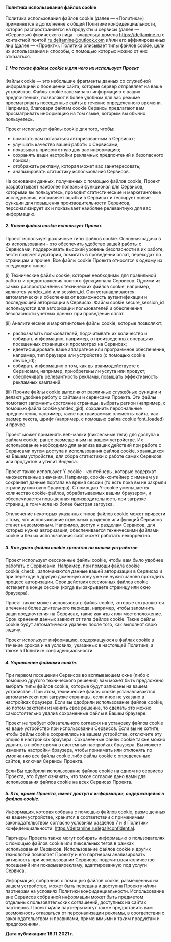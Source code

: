 #### Политика использования файлов cookie

Политика использования файлов cookie (далее — «Политика») применяется в дополнение к общей Политике конфиденциальности, которая распространяется на продукты и сервисы (далее — «Сервисы») физического лица - владельца домена https://deltamine.ru с контактной почтой ru.deltamine@outlook.com и/или его аффилированных лиц (далее — «Проект»). Политика описывает типы файлов cookie, цели их использования и способы, с помощью которых можно от них отказаться.

##### 1. Что такое файлы cookie и для чего их использует Проект

Файлы cookie — это небольшие фрагменты данных со служебной информацией о посещении сайта, которые сервер отправляет на ваше устройство. Файлы cookie запоминают информацию о ваших предпочтениях, позволяют в более удобном для вас режиме просматривать посещенные сайты в течение определенного времени. Например, благодаря файлам cookie Сервисы предлагают вам просматривать информацию на том языке, которым вы обычно пользуетесь.

Проект использует файлы cookie для того, чтобы:

* помогать вам оставаться авторизованным в Сервисах;
* улучшать качество вашей работы с Сервисами;
* показывать приоритетную для вас информацию;
* сохранять ваши настройки рекламных предпочтений и безопасного поиска;
* отображать рекламу, которая может вас заинтересовать;
* анализировать статистику использования Сервисов.

На основании данных, полученных с помощью файлов cookie, Проект разрабатывает наиболее полезный функционал для Сервисов, которыми вы пользуетесь, проводит статистические и маркетинговые исследования, исправляет ошибки в Сервисах и тестирует новые функции для повышения производительности Сервисов, персонализирует их и показывает наиболее релевантную для вас информацию.

##### 2. Какие файлы cookie использует Проект.

Проект использует различные типы файлов cookie. Основная задача в их использовании - это обеспечить удобство вашей работы с Сервисами, поддерживать высокий уровень безопасности в их работе, вести подсчет аудитории, помогать в проведении оплат, переходах по страницам и прочее. Все файлы cookie Проекта относятся к одному из следующих типов:

(i) Технические файлы cookie, которые необходимы для правильной работы и предоставления полного функционала Сервисов. Одними из самых распространённых технических файлов cookie, например, являются yandex_uid или session_id. Они устанавливаются автоматически и обеспечивают возможность аутентификации и последующей авторизации в Сервисах. Файлы сookie secure_session_id используются для авторизации пользователей и обеспечения безопасности учетных данных при проведении оплат.

(ii) Аналитические и маркетинговые файлы cookie, которые позволяют:

* распознавать пользователей, подсчитывать их количество и собирать информацию, например, о произведенных операциях, посещенных страницах и просмотрах на Сервисах;
* идентифицировать ваше аппаратное или программное обеспечение, например, тип браузера или устройство (с помощью cookie device_id);
* собирать информацию о том, как вы взаимодействуете с Сервисами, например, приобретены ли услуга или продукт;
* обеспечивать релевантность рекламы, повышать эффективность рекламных кампаний.

(iii) Прочие файлы cookie выполняют различные служебные функции и делают удобнее работу с сайтами и сервисами Проекта. Эти файлы помогают запомнить состояние страницы, выбрать регион (например, с помощью файла cookie yandex_gid), сохранить персональные предпочтения, например, такие настраиваемые элементы сайта, как размер текста, шрифт (например, с помощью файла cookie font_loaded) и прочее.

Проект может применять веб-маяки (пиксельные теги) для доступа к файлам cookie, ранее размещенным на вашем устройстве. Их использование необходимо для анализа ваших действий при работе с Сервисами путем доступа и использования файлов cookie, хранящихся на Вашем устройстве, для сбора статистики о работе самих Сервисов или продуктов и утилит Яндекса.

Проект также использует Y-cookie – контейнеры, которые содержат множественные значения. Например, cookie-контейнер с именем ys сохраняет данные портала на время сессии (то есть пока вы не закрыли страницу или окно браузера). С помощью Y-cookie уменьшается количество cookie-файлов, обрабатываемых вашим браузером, и обеспечивается повышенная производительность при загрузке страниц, в том числе их более быстрая загрузка.

Отключение некоторых указанных типов файлов cookie может привести к тому, что использование отдельных разделов или функций Сервисов станет невозможным. Например, доступ к разделам Сервисов, для которых нужна авторизация, обеспечивается техническими файлами cookie и без их использования сайт может работать некорректно.

##### 3. Как долго файлы cookie хранятся на вашем устройстве

Проект использует сессионные файлы cookie, чтобы вам было удобнее работать с Сервисами. Например, при помощи файла cookie cookie_check , запоминаются данные вашей авторизации в Сервисах и при переходе в другую доменную зону уже не нужно заново проходить процесс авторизации. Срок действия сессионных файлов cookie истекает в конце сессии (когда вы закрываете страницу или окно браузера).

Проект также может использовать файлы cookie, которые сохраняются в течение более длительного периода, например, чтобы запомнить ваши предпочтения на Сервисах, такие как язык или местоположение. Срок хранения данных зависит от типа файлов cookie. Такие файлы cookie будут автоматически удалены после того, как выполнят свою задачу.

Проект использует информацию, содержащуюся в файлах cookie в течение сроков и на условиях, указанных в настоящей Политике, а также в Политике конфиденциальности.

##### 4. Управление файлами cookie.

При первом посещении Сервисов во всплывающем окне (либо с помощью другого технического решения) вам может быть предложено выбрать типы файлов cookie, которые будут записаны на вашем устройстве . При этом, технические файлы cookie устанавливаются автоматически при загрузке страницы, если иное не указано в настройках браузера. Если вы одобрили использование файлов cookie, но потом захотели изменить свое решение, то сделать это можно самостоятельно удалив сохраненные файлы в Вашем браузере.

Проект не требует обязательного согласия на установку файлов cookie на ваше устройство при использовании Сервисов. Если вы не хотите, чтобы файлы cookie сохранялись на вашем устройстве, отключите эту опцию в настройках браузера. Сохраненные файлы cookie также можно удалить в любое время в системных настройках браузера. Вы можете изменить настройки браузера, чтобы принимать или отклонять по умолчанию все файлы cookie либо файлы cookie с определенных сайтов, включая Сервисы Проекта.

Если Вы одобрили использование файлов cookie на одном из сервисов Проекта, это будет означать, что такое согласие дано вами для использования файлов cookie на всех Сервисах Проекта.

##### 5. Кто, кроме Проекта, имеет доступ к информации, содержащейся в файлах cookie.

Информация, которая собрана с помощью файлов cookie, размещенных на вашем устройстве, хранится в соответствии с применимым законодательством согласно условиям разделов 7 и 8 Политики конфиденциальности: https://deltamine.ru/legal/confidential.

Партнеры Проекта также могут собирать информацию о пользователях с помощью файлов cookie или пиксельных тегов в рамках использования Сервисов. Использование файлов cookie и других технологий позволяет Проекту и его партнерам анализировать активность при использовании Сервисов, подсчитывая количество посещений или показываярекламу, адаптированную под услуги Сервиса.

Информация, собранная с помощью файлов cookie, размещенных на вашем устройстве, может быть передана и доступна Проекту и/или партнерам на условиях Политики конфиденциальности. Использование вне Сервисов собранной информации может быть предметом отдельных пользовательских соглашений, доступных на сайтах партнеров. Проект и/или партнеры могут также предоставить вам возможность отказаться от персонализации рекламы, в соответствии с законодательством и правилами, применимыми к таким продуктам и предложениям.

**Дата публикации: 18.11.2021 г.**